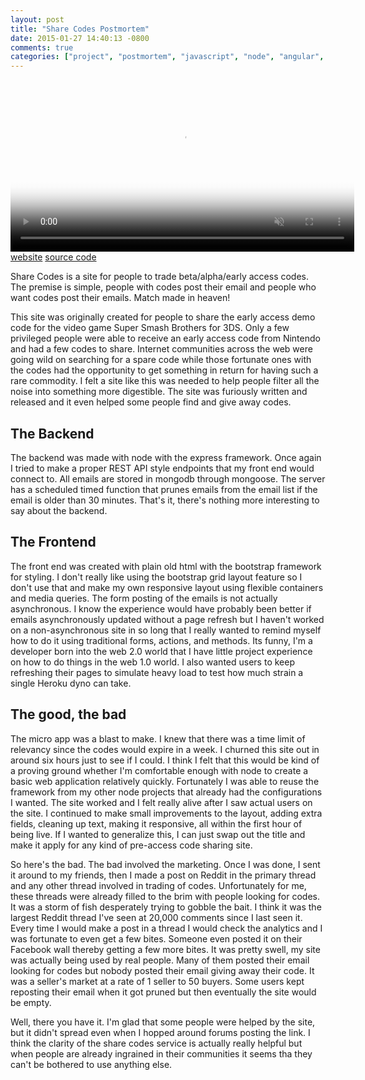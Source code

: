 ```yaml
---
layout: post
title: "Share Codes Postmortem"
date: 2015-01-27 14:40:13 -0800
comments: true
categories: ["project", "postmortem", "javascript", "node", "angular", "mongo"]
---
```

<video muted autoplay loop width="550px" poster="https://s3.amazonaws.com/jasonjlblog/sharecodes.jpg">
    <source src="https://s3.amazonaws.com/jasonjlblog/sharecodes.mp4" type="video/mp4">
    <source src="https://s3.amazonaws.com/jasonjlblog/sharecodes.webm" type="video/webm">
    <img src="https://s3.amazonaws.com/jasonjlblog/sharecodes.jpg">
</video>
<a href="http://sharecodes.jasonjl.me">website</a>   
<a href="https://github.com/lee-jason/ShareCodes">source code</a>   

Share Codes is a site for people to trade beta/alpha/early access codes. The premise is simple, people with codes post their email and people who want codes post their emails. Match made in heaven! 
 
<!-- more --> 

This site was originally created for people to share the early access demo code for the video game Super Smash Brothers for 3DS. Only a few privileged people were able to receive an early access code from Nintendo and had a few codes to share.  Internet communities across the web were going wild on searching for a spare code while those fortunate ones with the codes had the opportunity to get something in return for having such a rare commodity. I felt a site like this was needed to help people filter all the noise into something more digestible. The site was furiously written and released and it even helped some people find and give away codes.

<h2>The Backend</h2>
The backend was made with node with the express framework.  Once again I tried to make a proper REST API style endpoints that my front end would connect to. All emails are stored in mongodb through mongoose. The server has a scheduled timed function that prunes emails from the email list if the email is older than 30 minutes. That's it, there's nothing more interesting to say about the backend.
 
<h2>The Frontend</h2>
The front end was created with plain old html with the bootstrap framework for styling.  I don't really like using the bootstrap grid layout feature so I don't use that and make my own responsive layout using flexible containers and media queries. The form posting of the emails is not actually asynchronous. I know the experience would have probably been better if emails asynchronously updated without a page refresh but I haven't worked on a non-asynchronous site in so long that I really wanted to remind myself how to do it using traditional forms, actions, and methods.  Its funny, I'm a developer born into the web 2.0 world that I have little project experience on how to do things in the web 1.0 world. I also wanted users to keep refreshing their pages to simulate heavy load to test how much strain a single Heroku dyno can take.
 
<h2>The good, the bad</h2>
The micro app was a blast to make. I knew that there was a time limit of relevancy since the codes would expire in a week. I churned this site out in around six hours just to see if I could. I think I felt that this would be kind of a proving ground whether I'm comfortable enough with node to create a basic web application relatively quickly. Fortunately I was able to reuse the framework from my other node projects that already had the configurations I wanted.  The site worked and I felt really alive after I saw actual users on the site. I continued to make small improvements to the layout, adding extra fields, cleaning up text, making it responsive, all within the first hour of being live. If I wanted to generalize this, I can just swap out the title and make it apply for any kind of pre-access code sharing site.

So here's the bad. The bad involved the marketing. Once I was done, I sent it around to my friends, then I made a post on Reddit in the primary thread and any other thread involved in trading of codes. Unfortunately for me, these threads were already filled to the brim with people looking for codes. It was a storm of fish desperately trying to gobble the bait. I think it was the largest Reddit thread I've seen at 20,000 comments since I last seen it. Every time I would make a post in a thread I would check the analytics and I was fortunate to even get a few bites. Someone even posted it on their Facebook wall thereby getting a few more bites. It was pretty swell, my site was actually being used by real people. Many of them posted their email looking for codes but nobody posted their email giving away their code. It was a seller's market at a rate of 1 seller to 50 buyers. Some users kept reposting their email when it got pruned but then eventually the site would be empty. 

Well, there you have it. I'm glad that some people were helped by the site, but it didn't spread even when I hopped around forums posting the link. I think the clarity of the share codes service is actually really helpful but when people are already ingrained in their communities it seems tha they can't be bothered to use anything else.